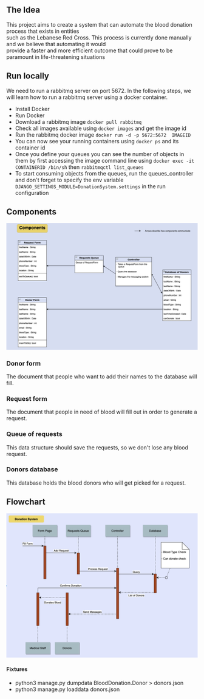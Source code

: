 
## The Idea  
This  project  aims  to  create  a  system  that  can  automate  the  blood  donation process  that  exists  in entities  
such as the Lebanese  Red  Cross. This  process is  currently  done  manually  and  we  believe  that  automating  it  would   
provide a faster and more efficient outcome that could prove to be paramount in life-threatening situations  
  
## Run locally  
We need to run a rabbitmq server on port 5672. In the following steps, we will learn how to run a rabbitmq server using a docker container.  
  
- Install Docker  
- Run Docker
- Download a rabbitmq image `docker pull rabbitmq`  
- Check all images available using `docker images` and get the image id
- Run the rabbitmq docker image `docker run -d -p 5672:5672  IMAGEID`
- You can now see your running containers using `docker ps` and its container id
- Once you define your queues you can see the number of objects in them by first accessing the image command line using `docker exec -it CONTAINERID /bin/sh` then `rabbitmqctl list_queues`
- To start consuming objects from the queues, run the queues_controller and don't forget to specify the env variable `DJANGO_SETTINGS_MODULE=DonationSystem.settings` in the run configuration
  
## Components  
![alt text](Components.png)  
### Donor form  
The document that people who want to add their names to the database will fill.  
### Request form  
The document that people in need of blood will fill out in order to generate a request.  
### Queue of requests  
This data structure should save the requests, so we don't lose any blood request.  
### Donors database  
This database holds the blood donors who will get picked for a request.  
## Flowchart  
![alt text](Flowchart.png)  
  
#### Fixtures  
- python3 manage.py dumpdata BloodDonation.Donor > donors.json  
- python3 manage.py loaddata donors.json